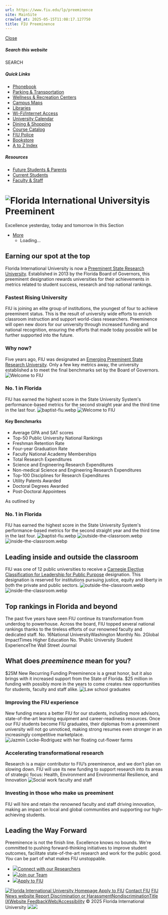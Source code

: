 ```yaml
---
url: https://www.fiu.edu/lp/preeminence
site: MainSite
crawled_at: 2025-05-15T11:08:17.127750
title: FIU Preeminence
---
```


[ Close ](https://www.fiu.edu/lp/preeminence/)
##### Search this website
SEARCH
##### Quick Links
  * [ Phonebook](https://phonebook.fiu.edu)
  * [ Parking & Transportation](https://parking.fiu.edu/)
  * [ Wellness & Recreation Centers](https://dasa.fiu.edu/all-departments/wellness-recreation-centers/)
  * [ Campus Maps](http://campusmaps.fiu.edu/)
  * [ Libraries](https://library.fiu.edu/)
  * [ Wi-Fi/Internet Access](https://network.fiu.edu/)
  * [ University Calendar](https://calendar.fiu.edu/)
  * [ Dining & Shopping](https://shop.fiu.edu/)
  * [ Course Catalog](https://catalog.fiu.edu/)
  * [ FIU Police](https://police.fiu.edu/)
  * [ Bookstore](https://shop.fiu.edu/retail/barnes-noble/course-materials/)
  * [ A to Z Index](https://www.fiu.edu/atoz/index.html)


##### Resources
  * [ Future Students & Parents](https://www.fiu.edu/information-for/future-students-parents.html)
  * [ Current Students](https://www.fiu.edu/information-for/current-students.html)
  * [ Faculty & Staff](https://www.fiu.edu/information-for/faculty-staff.html)


# ![Florida International University](https://digicdn.fiu.edu/core/_assets/images/footer-logo.svg)is Preeminent
Excellence yesterday, today and tomorrow
In this Section
  * [More](https://www.fiu.edu/lp/preeminence/)
    * Loading...


## Earning our spot at the top
Florida International University is now a [Preeminent State Research University](https://news.fiu.edu/2024/preeminence-found-fiu-earns-floridas-highest-public-university-designation?utm_medium=preeminence_landing_page&utm_campaign=preeminence?). Established in 2013 by the Florida Board of Governors, this preeminent designation rewards universities for their achievements in metrics related to student success, research and top national rankings.
### Fastest Rising University
FIU is joining an elite group of institutions, the youngest of four to achieve preeminent status. This is the result of university wide efforts to enrich classroom instruction and support world-class researchers.
Preeminence will open new doors for our university through increased funding and national recognition, ensuring the efforts that made today possible will be further supported into the future.
### Why now?
Five years ago, FIU was designated an [Emerging Preeminent State Research University](https://news.fiu.edu/2019/fiu-first-south-florida-university-to-be-designated-emerging-preeminent-research-university). Only a few key metrics away, the university established a to meet the final benchmarks set by the Board of Governors.
![Welcome to FIU](https://www.fiu.edu/lp/preeminence/_assets/images/welcome-to-fiu.webp)
### No. 1 in Florida
FIU has earned the highest score in the State University System's performance-based metrics for the second straight year and the third time in the last four.
![baptist-fiu.webp](https://www.fiu.edu/lp/preeminence/_assets/images/baptist-fiu.webp)
![Welcome to FIU](https://www.fiu.edu/lp/preeminence/_assets/images/welcome-to-fiu.webp)
#### Key Benchmarks
  * Average GPA and SAT scores
  * Top-50 Public University National Rankings
  * Freshman Retention Rate
  * Four-year Graduation Rate
  * Faculty National Academy Memberships
  * Total Research Expenditures
  * Science and Engineering Research Expenditures
  * Non-medical Science and Engineering Research Expenditures
  * Top-100 Disciplines for Research Expenditures
  * Utility Patents Awarded
  * Doctoral Degrees Awarded
  * Post-Doctoral Appointees


As outlined by 
### No. 1 in Florida
FIU has earned the highest score in the State University System's performance-based metrics for the second straight year and the third time in the last four.
![baptist-fiu.webp](https://www.fiu.edu/lp/preeminence/_assets/images/baptist-fiu.webp)
![outside-the-classroom.webp](https://www.fiu.edu/lp/preeminence/_assets/images/outside-the-classroom.webp)![inside-the-classroom.webp](https://www.fiu.edu/lp/preeminence/_assets/images/inside-the-classroom.webp)
## Leading inside and outside the classroom
FIU was one of 12 public universities to receive a [Carnegie Elective Classification for Leadership for Public Purpose](https://news.fiu.edu/2024/fiu-among-25-universities-recognized-for-leadership-for-public-purpose) designation. This designation is reserved for institutions pursuing justice, equity and liberty in both the private and public sectors.
![outside-the-classroom.webp](https://www.fiu.edu/lp/preeminence/_assets/images/outside-the-classroom.webp)![inside-the-classroom.webp](https://www.fiu.edu/lp/preeminence/_assets/images/inside-the-classroom.webp)
## Top rankings in Florida and beyond
The past five years have seen FIU continue its transformation from underdog to powerhouse. Across the board, FIU topped several national rankings thanks to the tireless efforts of our renowned faculty and dedicated staff.
No. 16National UniversityWashington Monthly
No. 2Global ImpactTimes Higher Education
No. 1Public University Student ExperienceThe Wall Street Journal
## What does _preeminence_ mean for you?
$25M New Recurring Funding
Preeminence is a great honor, but it also brings with it increased support from the State of Florida. $25 million in funding with possibly more in the years to come creates new opportunities for students, faculty and staff alike.
![Law school graduates](https://www.fiu.edu/lp/preeminence/_assets/images/degree-value.webp)
### Improving the FIU experience
New funding means a better FIU for our students, including more advisors, state-of-the-art learning equipment and career-readiness resources.
Once our FIU students become FIU graduates, their diplomas from a preeminent university will not go unnoticed, making strong resumes even stronger in an increasingly competitive marketplace.
![Jazmin Locke-Rodriguez with her floating cut-flower farms](https://www.fiu.edu/lp/preeminence/_assets/images/improved-research-funding.webp)
### Accelerating transformational research
Research is a major contributor to FIU’s preeminence, and we don’t plan on slowing down. FIU will use its new funding to support research into its areas of strategic focus: Health, Environment and Environmental Resilience, and Innovation
![Social work faculty and staff](https://www.fiu.edu/lp/preeminence/_assets/images/faculty-retention.webp)
### Investing in those who make us preeminent
FIU will hire and retain the renowned faculty and staff driving innovation, making an impact on local and global communities and supporting our high-achieving students.
## Leading the Way Forward
Preeminence is not the finish line. Excellence knows no bounds.
We're committed to pushing forward-thinking initiatives to improve student outcomes, facilitate state-of-the-art research and work for the public good. _You_ can be part of what makes FIU unstoppable.
  * [![](https://www.fiu.edu/lp/preeminence/_assets/images/thumbnail-latest-research.jpg)Connect with our Researchers](https://discovery.fiu.edu)
  * [![](https://www.fiu.edu/lp/preeminence/_assets/images/thumbnail-faculty.jpg)Join our Team](https://jobs.fiu.edu)
  * [![](https://www.fiu.edu/lp/preeminence/_assets/images/thumbnail-apply-to-fiu.jpg)Apply to FIU](https://admissions.fiu.edu/)


[ ![Florida International University Homepage](https://digicdn.fiu.edu/core/_assets/images/footer-logo.svg) ](https://www.fiu.edu/)
[Apply to FIU](https://admissions.fiu.edu/how-to-apply/apply/) [Contact FIU](https://www.fiu.edu/about/contact-us/) [FIU News website ](https://news.fiu.edu/)
[Report Discrimination or Harassment](https://report.fiu.edu/)[Nondiscrimination](https://ace.fiu.edu/civil-rights-and-accessibility/harassment-and-discrimination/)[Title IX](https://ace.fiu.edu/title-ix/)[Website Feedback](https://webforms.fiu.edu/view.php?id=370774)[Web/Accessibility](https://accessibility.fiu.edu/)
© 2025 Florida International University
[](https://www.fiu.edu/lp/preeminence/) ![](https://t.co/i/adsct?bci=3&dv=America%2FNew_York%26en-US%26Google%20Inc.%26Win32%26255%261080%26600%2612%2624%261080%26600%2610%26na&eci=2&event_id=b82629be-fe48-4e73-931d-9a1812b4b32a&events=%5B%5B%22pageview%22%2C%7B%7D%5D%5D&integration=advertiser&p_id=Twitter&p_user_id=0&pl_id=06159dfc-0ef8-4e85-ae00-c81c0276eaec&tw_document_href=https%3A%2F%2Fwww.fiu.edu%2Flp%2Fpreeminence%2F&tw_iframe_status=0&tw_order_quantity=0&tw_sale_amount=0&txn_id=o5591&type=javascript&version=2.3.33)![](https://analytics.twitter.com/i/adsct?bci=3&dv=America%2FNew_York%26en-US%26Google%20Inc.%26Win32%26255%261080%26600%2612%2624%261080%26600%2610%26na&eci=2&event_id=b82629be-fe48-4e73-931d-9a1812b4b32a&events=%5B%5B%22pageview%22%2C%7B%7D%5D%5D&integration=advertiser&p_id=Twitter&p_user_id=0&pl_id=06159dfc-0ef8-4e85-ae00-c81c0276eaec&tw_document_href=https%3A%2F%2Fwww.fiu.edu%2Flp%2Fpreeminence%2F&tw_iframe_status=0&tw_order_quantity=0&tw_sale_amount=0&txn_id=o5591&type=javascript&version=2.3.33)
